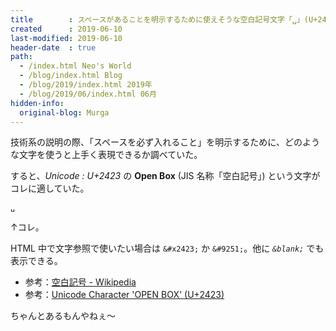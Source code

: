 ```yaml
---
title        : スペースがあることを明示するために使えそうな空白記号文字「␣」(U+2423 Open Box)
created      : 2019-06-10
last-modified: 2019-06-10
header-date  : true
path:
  - /index.html Neo's World
  - /blog/index.html Blog
  - /blog/2019/index.html 2019年
  - /blog/2019/06/index.html 06月
hidden-info:
  original-blog: Murga
---
```


技術系の説明の際、「スペースを必ず入れること」を明示するために、どのような文字を使うと上手く表現できるか調べていた。

すると、*Unicode : U+2423* の **Open Box** (JIS 名称「空白記号」) という文字がコレに適していた。

```
␣
```

↑コレ。

HTML 中で文字参照で使いたい場合は `&#x2423;` か `&#9251;`。他に *`&blank;`* でも表示できる。

- 参考：[空白記号 - Wikipedia](https://ja.wikipedia.org/wiki/%E7%A9%BA%E7%99%BD%E8%A8%98%E5%8F%B7)
- 参考：[Unicode Character 'OPEN BOX' (U+2423)](https://www.fileformat.info/info/unicode/char/2423/index.htm)

ちゃんとあるもんやねぇ〜
